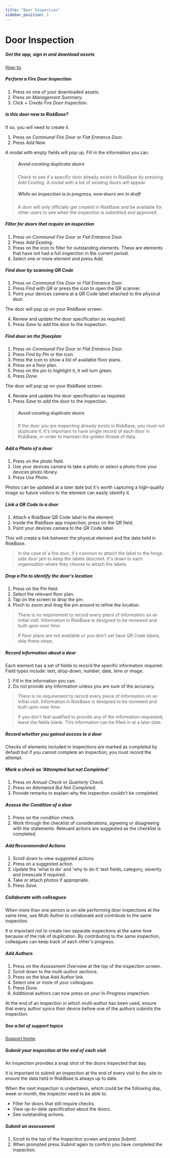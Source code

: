 ```yaml
---
title: "Door Inspection"
sidebar_position: 3
---
```

# Door Inspection

##### Get the app, sign in and download assets

[How-to](/support/how-to/get-started).

##### Perform a Fire Door Inspection

1. Press on one of your downloaded assets.
1. Press on *Management Summary*.
1. Click *+ Create Fire Door Inspection*.

##### Is this door new to RiskBase?

If so, you will need to create it.

1. Press on *Communal Fire Door* or *Flat Entrance Door*.
1. Press *Add New*.

A modal with empty fields will pop up. Fill in the information you can.

> ##### Avoid creating duplicate doors
>
> Check to see if a specific door already exists in RiskBase by pressing *Add Existing*. A modal with a list of existing doors will appear.
>
> ##### While an inspection is in progress, new doors are in draft
>
> A door will only officially get created in RiskBase and be available for other users to see when the inspection is submitted and approved.

##### Filter for doors that require an inspection

1. Press on *Communal Fire Door* or *Flat Entrance Door*.
1. Press *Add Existing*.
1. Press on the *<i class="fa-light fa-sliders-up"></i>* icon to filter for outstanding elements. These are elements that have not had a full inspection in the current period.
1. Select one or more element and press *Add*.

##### Find door by scanning QR Code

1. Press on *Communal Fire Door* or *Flat Entrance Door*.
1. Press *Find with QR* or press the *<i class="fa-regular fa-qrcode"></i>* icon to open the QR scanner.
1. Point your devices camera at a QR Code label attached to the physical door.

The door will pop up on your RiskBase screen.

4. Review and update the door specification as required.
1. Press *Save* to add the door to the inspection.

##### Find door on the floorplan

1. Press on *Communal Fire Door* or *Flat Entrance Door*.
1. Press *Find by Pin* or the *<i class="fa-regular fa-location-pin"></i>* icon.
1. Press the *<i class="fa-regular fa-list"></i>* icon to show a list of available floor plans.
1. Press on a floor plan.
1. Press on the pin to highlight it, it will turn green.
1. Press *Done*.

The door will pop up on your RiskBase screen.

4. Review and update the door specification as required.
1. Press *Save* to add the door to the inspection.

> ##### Avoid creating duplicate doors
>
> If the door you are inspecting already exists in RiskBase, you must not duplicate it. It's important to have single record of each door in RiskBase, in-order to maintain the golden thread of data.  

##### Add a Photo of a door

1. Press on the photo field.
1. Use your devices camera to take a photo or select a photo from your devices photo library.
1. Press *Use Photo*.

Photos can be updated at a later date but it's worth capturing a high-quality image so future visitors to the element can easily identify it.

##### Link a QR Code to a door

1. Attach a RiskBase QR Code label to the element.
1. Inside the RiskBase app inspection, press on the QR field.
1. Point your devices camera to the QR Code label.

This will create a link between the physical element and the data held in RiskBase.

> In the case of a fire door, it's common to attach the label to the hinge side door jam to keep the labels descreet. It's down to each organisation where they choose to attach the labels.

##### Drop a Pin to identify the door's location

1. Press on the Pin field.
1. Select the relevant floor plan.
1. Tap on the screen to drop the pin.
1. Pinch to zoom and drag the pin around to refine the location.

> There is no requirement to record every piece of information on an initial visit. Information in RiskBase is designed to be reviewed and built upon over time.
>
> If floor plans are not available or you don't yet have QR Code labels, skip these steps.

##### Record information about a door

Each element has a set of fields to record the specific information required. Field types include: text, drop-down, number, date, time or image.

1. Fill in the information you can.
1. Do not provide any information unless you are sure of the accuracy.  

> There is no requirement to record every piece of information on an initial visit. Information in RiskBase is designed to be reviewed and built upon over time.
>
> If you don't feel qualified to provide any of the information requested, leave the fields blank. This information can be filled in at a later date.  

##### Record whether you gained access to a door

Checks of elements included in inspections are marked as completed by default but if you cannot complete an inspection, you must record the attempt.  

##### Mark a check as 'Attempted but not Completed'

1. Press on *Annual Check* or *Quarterly Check*.
1. Press on *Attempted But Not Completed*.
1. Provide remarks to explain why the inspection couldn't be completed.

##### Assess the Condition of a door

1. Press on the condition check.
1. Work through the checklist of considerations, agreeing or disagreeing with the statements. Relevant actions are suggested as the checklist is completed.

##### Add Recommended Actions

1. Scroll down to view suggested actions.
1. Press on a suggested action.
1. Update the 'what to do' and 'why to do it' text fields, category, severity and timescale if required.
1. Take or attach photos if appropriate.
1. Press *Save*.

##### Collaborate with colleagues

When more than one person is on-site performing door inspections at the same time, use Multi Author to collaborate and contribute to the same inspection.

It is important not to create two separate inspections at the same time because of the risk of duplication. By contributing to the same inspection, colleagues can keep track of each other's progress.

##### Add Authors

1. Press on the *Assessment Overview* at the top of the inspection screen.
1. Scroll down to the multi-author sections.
1. Press on the blue *Add Author* link.
1. Select one or more of your colleagues.
1. Press *Done*.
1. Additional authors can now press on your In-Progress inspection.

At the end of an inspection in which multi-author has been used, ensure that every author syncs their device before one of the authors submits the inspection.

##### See a list of support topics

[Support home](/support).

##### Submit your inspection at the end of each visit

An inspection provides a snap shot of the doors inspected that day.

It is important to submit an inspection at the end of every visit to the site to ensure the data held in RiskBase is always up to date.

When the next inspection is undertaken, which could be the following day, week or month, the inspector need to be able to:

* Filter for doors that still require checks.
* View up-to-date specification about the doors.
* See outstanding actions.  

##### Submit an assessment

1. Scroll to the top of the Inspection screen and press *Submit*.
1. When prompted press *Submit* again to confirm you have completed the inspection.

